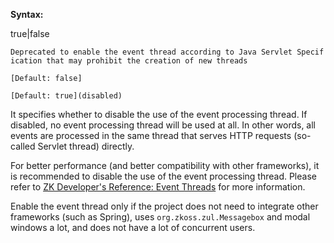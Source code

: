 **Syntax:**

<disable-event-thread>true|false</disable-event-thread>

`Deprecated to enable the event thread according to Java Servlet Specification that may prohibit the creation of new threads`

`[Default: false]`

`[Default: true](disabled)`

It specifies whether to disable the use of the event processing thread.
If disabled, no event processing thread will be used at all. In other
words, all events are processed in the same thread that serves HTTP
requests (so-called Servlet thread) directly.

For better performance (and better compatibility with other frameworks),
it is recommended to disable the use of the event processing thread.
Please refer to [ZK Developer's Reference: Event
Threads]({{site.baseurl}}/zk_dev_ref/UI_Patterns/Event_Threads)
for more information.

Enable the event thread only if the project does not need to integrate
other frameworks (such as Spring), uses
`org.zkoss.zul.Messagebox` and modal windows a lot, and
does not have a lot of concurrent users.
